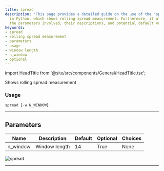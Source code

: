 ```yaml
---
title: spread
description: "This page provides a detailed guide on the use of the 'spread' function"
  in Python, which shows rolling spread measurement. Furthermore, it also presents
  the parameters involved, their descriptions, and potential default values.
keywords:
- spread
- rolling spread measurement
- parameters
- usage
- window length
- n_window
- optional
---
```


import HeadTitle from '@site/src/components/General/HeadTitle.tsx';

<HeadTitle title="economy/qa/spread - Reference | OpenBB Terminal Docs" />

Shows rolling spread measurement

### Usage

```python
spread [-w N_WINDOW]
```

---

## Parameters

| Name | Description | Default | Optional | Choices |
| ---- | ----------- | ------- | -------- | ------- |
| n_window | Window length | 14 | True | None |

![spread](https://user-images.githubusercontent.com/46355364/154308406-f20812a4-fa04-4937-b8de-dc27042f7462.png)

---
